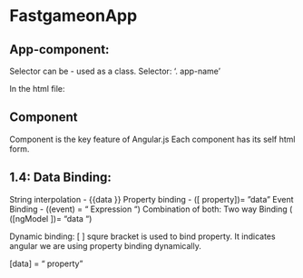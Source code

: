 # FastgameonApp
## App-component:
Selector can be - used as a class.
Selector: ‘.  app-name’

In the html file:
<div app-name></div>

## Component
Component is the key feature of Angular.js
Each component has its self html form. 

## 1.4: Data Binding:

String interpolation - {{data }}
Property binding - ([ property])= ”data”
Event Binding - ((event) =  “ Expression “)
Combination of both: Two way Binding ( ([ngModel ])= “data “)

Dynamic binding:
[ ] squre bracket is used to bind property. It indicates angular we are using property binding dynamically.

[data] = “ property”

